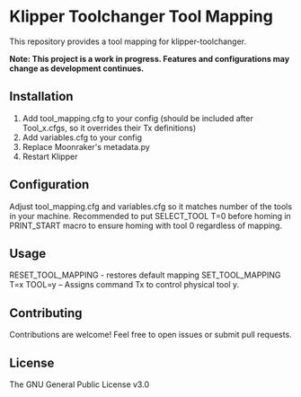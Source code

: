 # Klipper Toolchanger Tool Mapping

This repository provides a tool mapping for klipper-toolchanger.

**Note: This project is a work in progress. Features and configurations may change as development continues.**

## Installation

1. Add tool_mapping.cfg to your config (should be included after Tool_x.cfgs, so it overrides their Tx definitions)
2. Add variables.cfg to your config
3. Replace Moonraker's metadata.py
4. Restart Klipper

## Configuration

Adjust tool_mapping.cfg and variables.cfg so it matches number of the tools in your machine.
Recommended to put SELECT_TOOL T=0 before homing in PRINT_START macro to ensure homing with tool 0 regardless of mapping.

## Usage

  RESET_TOOL_MAPPING - restores default mapping
  SET_TOOL_MAPPING T=x TOOL=y – Assigns command Tx to control physical tool y.

## Contributing

Contributions are welcome! Feel free to open issues or submit pull requests.

## License

The GNU General Public License v3.0
